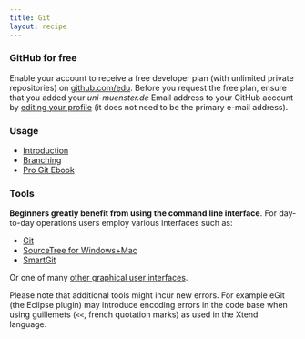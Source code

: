 ```yaml
---
title: Git
layout: recipe
---
```


### GitHub for free

Enable your account to receive a free developer plan (with unlimited private repositories) on [github.com/edu](https://github.com/edu).
Before you request the free plan, ensure that you added your *uni-muenster.de* Email address to your GitHub account by [editing your profile](https://github.com/settings/emails) (it does not need to be the primary e-mail address).

### Usage

* [Introduction](http://try.github.com/)
* [Branching](http://pcottle.github.com/learnGitBranching/)
* [Pro Git Ebook](http://git-scm.com/book)

### Tools

**Beginners greatly benefit from using the command line interface**.
For day-to-day operations users employ various interfaces such as:

* [Git](http://git-scm.com/)
* [SourceTree for Windows+Mac](http://www.sourcetreeapp.com/)
* [SmartGit](http://freecode.com/projects/smartgit)

Or one of many [other graphical user interfaces](http://git-scm.com/downloads/guis).

Please note that additional tools might incur new errors. For example eGit (the Eclipse plugin) may introduce encoding errors in the code base when using guillemets (`<<`, french quotation marks) as used in the Xtend language.
